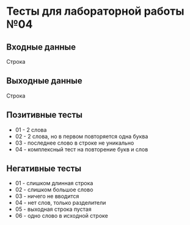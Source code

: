 # Тесты для лабораторной работы №04

## Входные данные
Строка 

## Выходные данные
Строка

## Позитивные тесты
- 01 - 2 слова
- 02 - 2 слова, но в первом повторяется одна буква
- 03 - последнее слово в строке не уникально
- 04 - комплексный тест на повторение букв и слов 

## Негативные тесты
- 01 - слишком длинная строка
- 02 - слишком большое слово
- 03 - ничего не вводится 
- 04 - нет слов, только разделители
- 05 - выходная строка пустая
- 06 - одно слово в исходной строке
